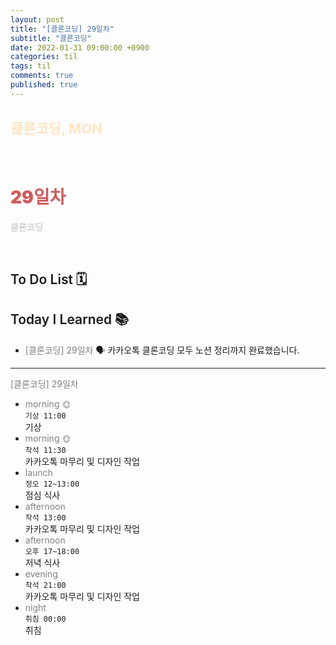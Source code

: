 ```yaml
---
layout: post
title: "[클론코딩] 29일차"
subtitle: "클론코딩"
date: 2022-01-31 09:00:00 +0900
categories: til
tags: til
comments: true
published: true
---
```


## <span style="color:Bisque;font-size: 22px">클론코딩, MON</span>

<br />

# **<span style="font-weight:900;color:indianred">29일차</span>**

**<span style="color:lightgray">클론코딩</span>**

<br />

## <span style="font-weight:600">To Do List</span> 🗓

## <span style="font-weight:600">Today I Learned</span> 📚

- <span style="color:gray">[클론코딩] 29일차</span>
  🗣 카카오톡 클론코딩 모두 노션 정리까지 완료했습니다.

---

<span style="color:gray">[클론코딩] 29일차</span>

- <span style="color:gray">morning 🌞</span> <br>
  `기상 11:00` <br>
  기상
- <span style="color:gray">morning 🌞</span> <br>
  `착석 11:30` <br>
  카카오톡 마무리 및 디자인 작업
- <span style="color:gray">launch</span> <br>
  `정오 12~13:00`<br>
  점심 식사
- <span style="color:gray">afternoon</span> <br>
  `착석 13:00`<br>
  카카오톡 마무리 및 디자인 작업
- <span style="color:gray">afternoon</span> <br>
  `오후 17~18:00`<br>
  저녁 식사
- <span style="color:gray">evening</span> <br>
  `착석 21:00`<br>
  카카오톡 마무리 및 디자인 작업
- <span style="color:gray">night</span> <br>
  `취침 00:00`<br>
  취침